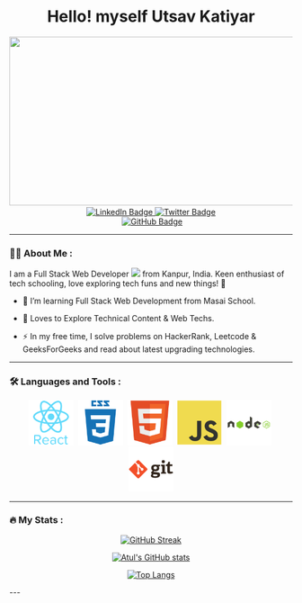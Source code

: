 <h1 color="blue" align="center">
    Hello! myself Utsav Katiyar
  </h1>
<div id="header" align="center">
 <div align="center">
  <img src="https://media.giphy.com/media/dWesBcTLavkZuG35MI/giphy.gif" width="600" height="300"/>
</div>

  <div id="badges">
    <a href="https://www.linkedin.com/in/utsav-katiyar-27635417a/">
      <img src="https://img.shields.io/badge/LinkedIn-blue?style=for-the-badge&logo=linkedin&logoColor=white" alt="LinkedIn Badge"/>
    </a>
    <a href="https://twitter.com/utsav_katiyar">
      <img src="https://img.shields.io/badge/Twitter-blue?style=for-the-badge&logo=twitter&logoColor=white" alt="Twitter Badge"/>
    </a>
  </div>
  <img src="https://komarev.com/ghpvc/?username=utsavkatiyar34&style=flat-square&color=blue" alt=""/>
<a href="https://github.com/utsavkatiyar34?tab=followers"><img src="https://img.shields.io/github/followers/utsavkatiyar34?label=Followers&style=social" alt="GitHub Badge"></a>
</div>

---

### :man_technologist: About Me :
I am a Full Stack Web Developer <img src="https://media.giphy.com/media/WUlplcMpOCEmTGBtBW/giphy.gif" width="30"> from Kanpur, India. Keen enthusiast of tech schooling, love exploring tech funs and new things! 👀
- :telescope: I’m learning Full Stack Web Development from Masai School.

- :seedling: Loves to Explore Technical Content & Web Techs.

- :zap: In my free time, I solve problems on HackerRank, Leetcode & GeeksForGeeks and read about latest upgrading technologies.


---

### :hammer_and_wrench: Languages and Tools :
<div align="center">
<div>
  <img src="https://github.com/devicons/devicon/blob/master/icons/react/react-original-wordmark.svg" title="React" alt="React" width="80" height="80"/>&nbsp;
  <!--<img src="https://github.com/devicons/devicon/blob/master/icons/redux/redux-original.svg" title="Redux" alt="Redux " width="40" height="40"/>&nbsp;-->
  <img src="https://github.com/devicons/devicon/blob/master/icons/css3/css3-plain-wordmark.svg"  title="CSS3" alt="CSS" width="80" height="80"/>&nbsp;
  <img src="https://github.com/devicons/devicon/blob/master/icons/html5/html5-original.svg" title="HTML5" alt="HTML" width="80" height="80"/>&nbsp;
  <img src="https://github.com/devicons/devicon/blob/master/icons/javascript/javascript-original.svg" title="JavaScript" alt="JavaScript" width="80" height="80"/>&nbsp;
  <!--<img src="https://github.com/devicons/devicon/blob/master/icons/firebase/firebase-plain-wordmark.svg" title="Firebase" alt="Firebase" width="40" height="40"/>&nbsp;-->
<!--<img src="https://github.com/devicons/devicon/blob/master/icons/mysql/mysql-original-wordmark.svg" title="MySQL"  alt="MySQL" width="80" height="80"/>&nbsp; -->
  <img src="https://github.com/devicons/devicon/blob/master/icons/nodejs/nodejs-original-wordmark.svg" title="NodeJS" alt="NodeJS" width="80" height="80"/>&nbsp;
<!--   <img src="https://github.com/devicons/devicon/blob/master/icons/java/java-original-wordmark.svg" title="Java" alt="Java" width="80" height="80"/>&nbsp; -->
  <img src="https://github.com/devicons/devicon/blob/master/icons/git/git-original-wordmark.svg" title="Git" **alt="Git" width="80" height="80"/>
</div>
</div>

---

### :fire: My Stats :
<div align="center">

[![GitHub Streak](http://github-readme-streak-stats.herokuapp.com?user=utsavkatiyar34&theme=radical&background=000000)](https://github.com/utsavkatiyar34)

[![Atul's GitHub stats](https://github-readme-stats.vercel.app/api?username=utsavkatiyar34&theme=radical)](https://github.com/utsavkatiyar34)

[![Top Langs](https://github-readme-stats.vercel.app/api/top-langs/?username=utsavkatiyar34&layout=compact&theme=radical)](https://github.com/utsavkatiyar34)
</div>
---

